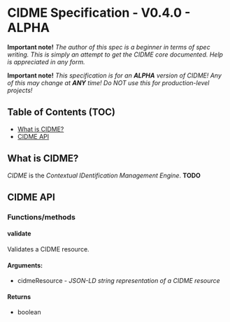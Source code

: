 # CIDME Specification - V0.4.0 - ALPHA

**Important note!**  *The author of this spec is a beginner in terms of spec writing.  This is simply an attempt to get the CIDME core documented.  Help is appreciated in any form.*

**Important note!**  *This specification is for an **ALPHA** version of CIDME!  Any of this may change at **ANY** time!  Do NOT use this for production-level projects!*

## Table of Contents (TOC)
- [What is CIDME?](#what-is-cidme)
- [CIDME API](#cidme-api)


## What is CIDME?
*CIDME* is the *Contextual IDentification Management Engine*.  **TODO**


## CIDME API

### Functions/methods

#### validate
Validates a CIDME resource.

#### Arguments:
- cidmeResource - *JSON-LD string representation of a CIDME resource*

#### Returns
- boolean


